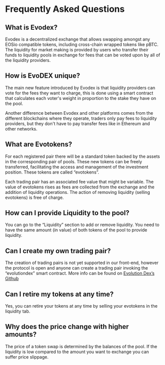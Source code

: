 # Frequently Asked Questions

## What is Evodex?

Evodex is a decentralized exchange that allows swapping amongst any EOSio compatible tokens, including cross-chain wrapped tokens like pBTC. The liquidity for market making is provided by users who transfer their funds to liquidity pools in exchange for fees that can be voted upon by all of the liquidity providers.

## How is EvoDEX unique?

The main new feature introduced by Evodex is that liquidity providers can vote for the fees they want to charge, this is done using a smart contract that calculates each voter's weight in proportion to the stake they have on the pool.

Another difference between Evodex and other platforms comes from the different blockchains where they operate, traders only pay fees to liquidity providers, but they don't have to pay transfer fees like in Ethereum and other networks.

## What are Evotokens?

For each registered pair there will be a standard token backed by the assets in the corresponding pair of pools. These new tokens can be freely transferred, facilitating the access and management of the investment position. These tokens are called “evotokens”.

Each trading pair has an associated fee value that might be variable. The value of evotokens rises as fees are collected from the exchange and the addition of liquidity operations. The action of removing liquidity (selling evotokens) is free of charge.

## How can I provide Liquidity to the pool?

You can go to the “Liquidity” section to add or remove liquidity. You need to have the same amount (in value) of both tokens of the pool to provide liquidity.  

## Can I create my own trading pair?

The creation of trading pairs is not yet supported in our front-end, however the protocol is open and anyone can create a trading pair invoking the “evolutiondex” smart contract. More info can be found on [Evolution Dex’s Github](https://github.com/eosargentina/evolutiondex)

## Can I retire my tokens at any time?

Yes, you can retire your tokens at any time by selling your evotokens in the liquidity tab. 

## Why does the price change with higher amounts?

The price of a token swap is determined by the balances of the pool. If the liquidity is low compared to the amount you want to exchange you can suffer price slippage. 

